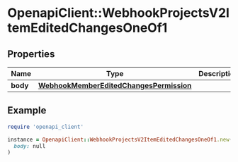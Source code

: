 # OpenapiClient::WebhookProjectsV2ItemEditedChangesOneOf1

## Properties

| Name | Type | Description | Notes |
| ---- | ---- | ----------- | ----- |
| **body** | [**WebhookMemberEditedChangesPermission**](WebhookMemberEditedChangesPermission.md) |  |  |

## Example

```ruby
require 'openapi_client'

instance = OpenapiClient::WebhookProjectsV2ItemEditedChangesOneOf1.new(
  body: null
)
```

